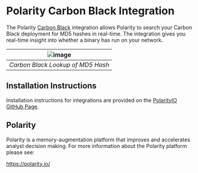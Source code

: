 # Polarity Carbon Black Integration

The Polarity [Carbon Black](https://www.carbonblack.com/) integration allows Polarity to search your Carbon Black deployment for MD5 hashes in real-time.  The integration gives you real-time insight into whether a binary has run on your network.
  
 | ![image](https://cloud.githubusercontent.com/assets/306319/26214359/155e7cee-3bca-11e7-99e9-f873252cd941.png) |
 |---|
 |*Carbon Black Lookup of MD5 Hash* |

## Installation Instructions

Installation instructions for integrations are provided on the [PolarityIO GitHub Page](https://polarityio.github.io/).

## Polarity

Polarity is a memory-augmentation platform that improves and accelerates analyst decision making.  For more information about the Polarity platform please see:

https://polarity.io/
